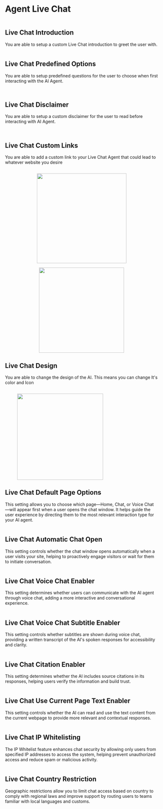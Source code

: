 # Agent Live Chat

<figure><img src=".gitbook/assets/image (131).png" alt=""><figcaption></figcaption></figure>

## Live Chat Introduction

You are able to setup a custom Live Chat introduction to greet the user with.

<figure><img src=".gitbook/assets/image (133).png" alt=""><figcaption></figcaption></figure>

## Live Chat Predefined Options

You are able to setup predefined questions for the user to choose when first interacting with the AI Agent.

<figure><img src=".gitbook/assets/image (134).png" alt=""><figcaption></figcaption></figure>

<figure><img src=".gitbook/assets/image (136).png" alt=""><figcaption></figcaption></figure>

## Live Chat Disclaimer

You are able to setup a custom disclaimer for the user to read before interacting with AI Agent.

<figure><img src=".gitbook/assets/image (135).png" alt=""><figcaption></figcaption></figure>

<figure><img src=".gitbook/assets/image (137).png" alt=""><figcaption></figcaption></figure>

## Live Chat Custom Links

You are able to add a custom link to your Live Chat Agent that could lead to whatever website you desire

<figure><img src=".gitbook/assets/image (138).png" alt=""><figcaption></figcaption></figure>

<div align="center"><figure><img src=".gitbook/assets/image (139).png" alt="" width="295"><figcaption></figcaption></figure> <figure><img src=".gitbook/assets/image (140).png" alt="" width="280"><figcaption></figcaption></figure></div>

## Live Chat Design

You are able to change the design of the AI. This means you can change It's color and Icon

<figure><img src=".gitbook/assets/image (141).png" alt=""><figcaption></figcaption></figure>

<figure><img src=".gitbook/assets/image (142).png" alt="" width="283"><figcaption></figcaption></figure>



## Live Chat Default Page Options

This setting allows you to choose which page—Home, Chat, or Voice Chat—will appear first when a user opens the chat window. It helps guide the user experience by directing them to the most relevant interaction type for your AI agent.

<figure><img src=".gitbook/assets/image (143).png" alt=""><figcaption></figcaption></figure>

## Live Chat Automatic Chat Open

This setting controls whether the chat window opens automatically when a user visits your site, helping to proactively engage visitors or wait for them to initiate conversation.

<figure><img src=".gitbook/assets/image (144).png" alt=""><figcaption></figcaption></figure>

## Live Chat Voice Chat Enabler

This setting determines whether users can communicate with the AI agent through voice chat, adding a more interactive and conversational experience.

<figure><img src=".gitbook/assets/image (145).png" alt=""><figcaption></figcaption></figure>

## Live Chat Voice Chat Subtitle Enabler

This setting controls whether subtitles are shown during voice chat, providing a written transcript of the AI's spoken responses for accessibility and clarity.

<figure><img src=".gitbook/assets/image (146).png" alt=""><figcaption></figcaption></figure>

## Live Chat Citation Enabler

This setting determines whether the AI includes source citations in its responses, helping users verify the information and build trust.

<figure><img src=".gitbook/assets/image (147).png" alt=""><figcaption></figcaption></figure>

## Live Chat Use Current Page Text Enabler

This setting controls whether the AI can read and use the text content from the current webpage to provide more relevant and contextual responses.

<figure><img src=".gitbook/assets/image (148).png" alt=""><figcaption></figcaption></figure>

## Live Chat IP Whitelisting

The IP Whitelist feature enhances chat security by allowing only users from specified IP addresses to access the system, helping prevent unauthorized access and reduce spam or malicious activity.

<figure><img src=".gitbook/assets/image (149).png" alt=""><figcaption></figcaption></figure>

## Live Chat Country Restriction

Geographic restrictions allow you to limit chat access based on country to comply with regional laws and improve support by routing users to teams familiar with local languages and customs.

<figure><img src=".gitbook/assets/image (150).png" alt=""><figcaption></figcaption></figure>
